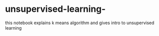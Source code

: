 # unsupervised-learning-
this notebook explains k means algorithm and gives intro to unsupervised learning
